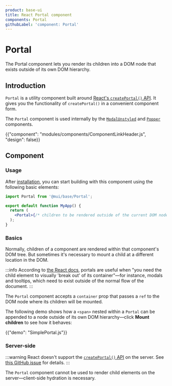 ```yaml
---
product: base-ui
title: React Portal component
components: Portal
githubLabel: 'component: Portal'
---
```


# Portal

<p class="description">The Portal component lets you render its children into a DOM node that exists outside of its own DOM hierarchy.</p>

## Introduction

`Portal` is a utility component built around [React's `createPortal()` API](https://react.dev/reference/react-dom/createPortal). It gives you the functionality of `createPortal()` in a convenient component form.

The `Portal` component is used internally by the [`ModalUnstyled`](/base-ui/react-modal/) and [`Popper`](/base-ui/react-popper/) components.

{{"component": "modules/components/ComponentLinkHeader.js", "design": false}}

## Component

### Usage

After [installation](/base-ui/getting-started/quickstart/#installation), you can start building with this component using the following basic elements:

```jsx
import Portal from '@mui/base/Portal';

export default function MyApp() {
  return (
    <Portal>{/* children to be rendered outside of the current DOM node */}</Portal>
  );
}
```

### Basics

Normally, children of a component are rendered within that component's DOM tree. But sometimes it's necessary to mount a child at a different location in the DOM.

:::info
According to [the React docs](https://react.dev/reference/react-dom/createPortal), portals are useful when "you need the child element to visually 'break out' of its container"—for instance, modals and tooltips, which need to exist outside of the normal flow of the document.
:::

The `Portal` component accepts a `container` prop that passes a `ref` to the DOM node where its children will be mounted.

The following demo shows how a `<span>` nested within a `Portal` can be appended to a node outside of its own DOM hierarchy—click **Mount children** to see how it behaves:

{{"demo": "SimplePortal.js"}}

### Server-side

:::warning
React doesn't support the [`createPortal()` API](https://react.dev/reference/react-dom/createPortal) on the server. See [this GitHub issue](https://github.com/facebook/react/issues/13097) for details.
:::

The `Portal` component cannot be used to render child elements on the server—client-side hydration is necessary.
